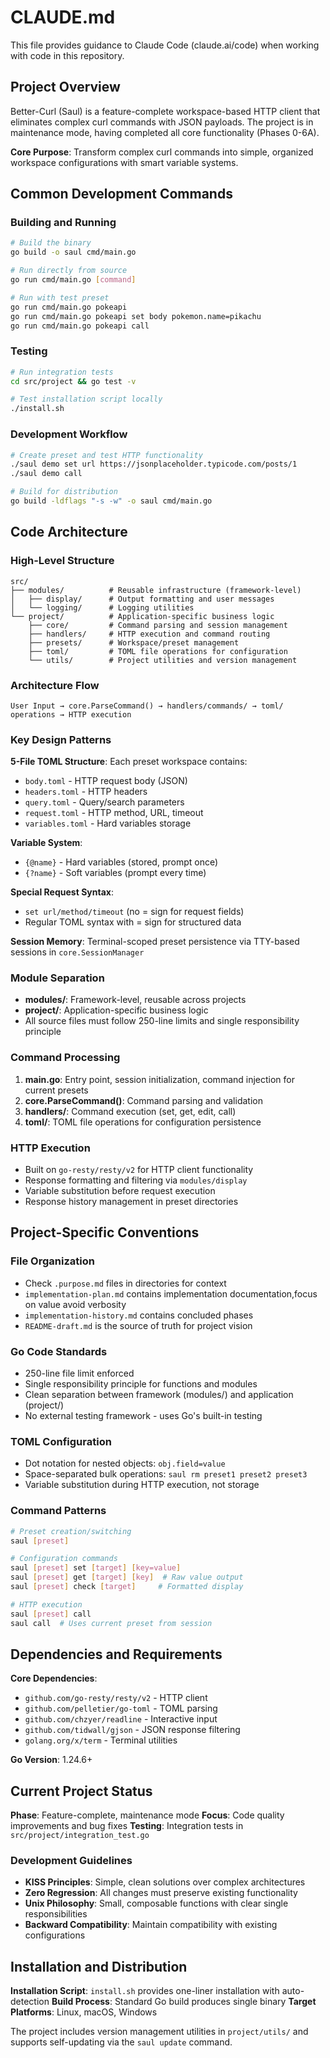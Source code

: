 # CLAUDE.md

This file provides guidance to Claude Code (claude.ai/code) when working with code in this repository.

## Project Overview

Better-Curl (Saul) is a feature-complete workspace-based HTTP client that eliminates complex curl commands with JSON payloads. The project is in maintenance mode, having completed all core functionality (Phases 0-6A).

**Core Purpose**: Transform complex curl commands into simple, organized workspace configurations with smart variable systems.

## Common Development Commands

### Building and Running
```bash
# Build the binary
go build -o saul cmd/main.go

# Run directly from source
go run cmd/main.go [command]

# Run with test preset
go run cmd/main.go pokeapi
go run cmd/main.go pokeapi set body pokemon.name=pikachu
go run cmd/main.go pokeapi call
```

### Testing
```bash
# Run integration tests
cd src/project && go test -v

# Test installation script locally
./install.sh
```

### Development Workflow
```bash
# Create preset and test HTTP functionality
./saul demo set url https://jsonplaceholder.typicode.com/posts/1
./saul demo call

# Build for distribution
go build -ldflags "-s -w" -o saul cmd/main.go
```

## Code Architecture

### High-Level Structure
```
src/
├── modules/          # Reusable infrastructure (framework-level)
│   ├── display/      # Output formatting and user messages
│   └── logging/      # Logging utilities
└── project/          # Application-specific business logic
    ├── core/         # Command parsing and session management
    ├── handlers/     # HTTP execution and command routing
    ├── presets/      # Workspace/preset management
    ├── toml/         # TOML file operations for configuration
    └── utils/        # Project utilities and version management
```

### Architecture Flow
```
User Input → core.ParseCommand() → handlers/commands/ → toml/ operations → HTTP execution
```

### Key Design Patterns

**5-File TOML Structure**: Each preset workspace contains:
- `body.toml` - HTTP request body (JSON)
- `headers.toml` - HTTP headers
- `query.toml` - Query/search parameters
- `request.toml` - HTTP method, URL, timeout
- `variables.toml` - Hard variables storage

**Variable System**:
- `{@name}` - Hard variables (stored, prompt once)
- `{?name}` - Soft variables (prompt every time)

**Special Request Syntax**:
- `set url/method/timeout` (no = sign for request fields)
- Regular TOML syntax with = sign for structured data

**Session Memory**: Terminal-scoped preset persistence via TTY-based sessions in `core.SessionManager`

### Module Separation
- **modules/**: Framework-level, reusable across projects
- **project/**: Application-specific business logic
- All source files must follow 250-line limits and single responsibility principle

### Command Processing
1. **main.go**: Entry point, session initialization, command injection for current presets
2. **core.ParseCommand()**: Command parsing and validation
3. **handlers/**: Command execution (set, get, edit, call)
4. **toml/**: TOML file operations for configuration persistence

### HTTP Execution
- Built on `go-resty/resty/v2` for HTTP client functionality
- Response formatting and filtering via `modules/display`
- Variable substitution before request execution
- Response history management in preset directories

## Project-Specific Conventions

### File Organization
- Check `.purpose.md` files in directories for context
- `implementation-plan.md` contains implementation documentation,focus on value avoid verbosity
- `implementation-history.md` contains concluded phases
- `README-draft.md` is the source of truth for project vision

### Go Code Standards
- 250-line file limit enforced
- Single responsibility principle for functions and modules
- Clean separation between framework (modules/) and application (project/)
- No external testing framework - uses Go's built-in testing

### TOML Configuration
- Dot notation for nested objects: `obj.field=value`
- Space-separated bulk operations: `saul rm preset1 preset2 preset3`
- Variable substitution during HTTP execution, not storage

### Command Patterns
```bash
# Preset creation/switching
saul [preset]

# Configuration commands
saul [preset] set [target] [key=value]
saul [preset] get [target] [key]  # Raw value output
saul [preset] check [target]     # Formatted display

# HTTP execution
saul [preset] call
saul call  # Uses current preset from session
```

## Dependencies and Requirements

**Core Dependencies**:
- `github.com/go-resty/resty/v2` - HTTP client
- `github.com/pelletier/go-toml` - TOML parsing
- `github.com/chzyer/readline` - Interactive input
- `github.com/tidwall/gjson` - JSON response filtering
- `golang.org/x/term` - Terminal utilities

**Go Version**: 1.24.6+

## Current Project Status

**Phase**: Feature-complete, maintenance mode
**Focus**: Code quality improvements and bug fixes
**Testing**: Integration tests in `src/project/integration_test.go`

### Development Guidelines
- **KISS Principles**: Simple, clean solutions over complex architectures
- **Zero Regression**: All changes must preserve existing functionality
- **Unix Philosophy**: Small, composable functions with clear single responsibilities
- **Backward Compatibility**: Maintain compatibility with existing configurations

## Installation and Distribution

**Installation Script**: `install.sh` provides one-liner installation with auto-detection
**Build Process**: Standard Go build produces single binary
**Target Platforms**: Linux, macOS, Windows

The project includes version management utilities in `project/utils/` and supports self-updating via the `saul update` command.